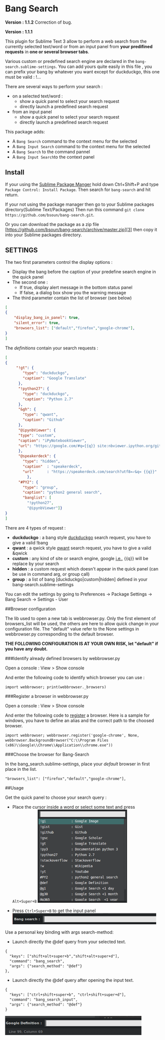 Bang Search 
=============

**Version : 1.1.2**
Correction of bug.

**Version : 1.1.1**

This plugin for Sublime Text 3 allow to perform a web search from the currently selected text/word or from an input panel from **your predifined requests** in **one or several browser tabs**.


Various custom or predefined search engine are declared in the `bang-search.sublime-settings`.
You can add yours quite easily in this file , you can prefix your bang by whatever you want except for duckduckgo, this one must be valid : !...


There are several ways to perform your search :
* on a selected text/word :
	- show a quick panel to select your search request
	- directly launch a predefined search request	
* from an input panel
	- show a quick panel to select your search request
	- directly launch a predefined search request	

This package adds: 

* A `Bang Search` command to the context menu for the selected
* A `Bang Input Search` command to the context menu for the selected
* A `Bang Search` to the command pannel
* A `Bang Input Search`to the context panel

## Install

If your using the [Sublime Package Manger][2] hold down Ctrl+Shift+P and type
`Package Control: Install Package`. Then search for `bang-search` and hit return.

If your not using the package manager then go to your Sublime packages directory(Sublime Text/Packages) Then run this command `git clone https://github.com/bsoun/bang-search.git`.

Or you can download the package as a zip file [https://github.com/bsoun/bang-search/archive/master.zip][3] then copy it into your Sublime packages directory.


## SETTINGS

The two first parameters control the display options :
- Display the bang before the caption of your predefine search engine in the quick panel
- The second one :   
	* If true, display alert message in the bottom status panel
	* If false, a dialog box show you the warning message
- The third parameter contain the list of browser (see below)
```json
[
{
    "display_bang_in_panel": true,
    "silent_error": true,
    "browsers_list": ["default","firefox","google-chrome"],
}
]
```
The *definitions* contain your search requests :
```json
[
{
     "!gt": {
        "type": "duckduckgo",
        "caption": "Google Translate"
      },
      "!python27": {
        "type": "duckduckgo",
        "caption": "Python 2.7"
      },
      "&gh": {
        "type": "qwant",
        "caption": "Github"
      },
      "@ipynbViewer": {      
      "type": "custom",
      "caption": "iPyNotebookViewer",
      "url": "https://google.com/#q={{q}} site:nbviewer.ipython.org/github/"
      },   
      "@speakerdeck": {
        "type": "hidden",
        "caption"  : "speakerdeck",
        "url"      : "https://speakerdeck.com/search?utf8=✓&q= {{q}}"
          },      
      "#PY2": {
        "type": "group",
        "caption": "python2 general search",
        "banglist": [
          "!python27",
          "@ipynbViewer"]}
}
]
```

There are 4 types of request :  
* **duckduckgo** : a bang style [duckduckgo][5] search request, you have to give a valid !bang
* **qwant** : a qwick style [qwant][6] search request, you have to give a valid &qwick
* **custom** : any kind of site or search engine, google [i.e.][4], {{q}} will be replace by your search 
* **hidden** : a custom request which doesn't appear in the quick panel (can be use in command arg, or group call)
* **group** : a list of bang [duckduckgo|custom|hidden] defined in your bang-search.sublime-settings



You can edit the settings by going to Preferences -> Package Settings -> Bang Search -> Settings - User

##Browser configuration

The lib used to open a new tab is webbrowser.py. Only the first element of browsers_list will be used, the others are here to allow quick change in your configuration file. The "default" value refer to the None settings in webbrowser.py corresponding to the default browser.

**THE FOLLOWING CONFIGURATION IS AT YOUR OWN RISK, let "default" if you have any doubt.**

###Identify already defined browsers by webbrowser.py

Open a console : View > Show console

And enter the following code to identify which browser you can use :
```
import webbrowser; print(webbrowser._browsers)
```

###Register a browser in webbrowser.py

Open a console : View > Show console

And enter the following code to [register](https://docs.python.org/3/library/webbrowser.html#webbrowser.register) a browser. Here is a sample for windows, you have to define an alias and the correct path to the choosed browser.
```
import webbrowser; webbrowser.register('google-chrome', None, webbrowser.BackgroundBrowser("C:\\Program Files (x86)\\Google\\Chrome\\Application\\chrome.exe"))
```

###Choose the browser for Bang-Search

In the bang_search.sublime-settings, place your _default_ browser in first place in the list.
```
"browsers_list": ["firefox","default","google-chrome"],
```

##Usage

Get the quick panel to choose your search query :
- Place the cursor inside a word or select some text and press `Alt+Super+B`
![quick_panel][quick_panel]

- Press `Ctrl+Super+B` to get the input panel
![input_panel][input_panel]



Use a personal key binding with args search-method:

- Launch directly the @def query from your selected text.
```
{
  "keys": ["shift+alt+super+b","shift+alt+super+d"], 
  "command": "bang_search",
  "args": {"search_method": "@def"}
},
```
- Launch directly the @def query after opening the input text.
```
{
  "keys": ["ctrl+shift+super+b", "ctrl+shift+super+d"], 
  "command": "bang_search_input",
  "args": {"search_method": "@def"}
}
```
![input_definition][input_definition]


  [1]: http://www.sublimetext.com
  [2]: https://sublime.wbond.net/
  [3]: https://github.com/bsoun/bang-search/archive/master.zip
  [4]: http://www.googleguide.com/advanced_operators_reference.html
  [5]: https://duckduckgo.com/bang
  [6]: https://www.qwant.com/qwick


[quick_panel]: https://raw.githubusercontent.com/bsoun/bang-search/master/doc/quick_panel.gif
[input_panel]: https://raw.githubusercontent.com/bsoun/bang-search/master/doc/input_panel.gif
[input_definition]:https://raw.githubusercontent.com/bsoun/bang-search/master/doc/input_definition.gif
